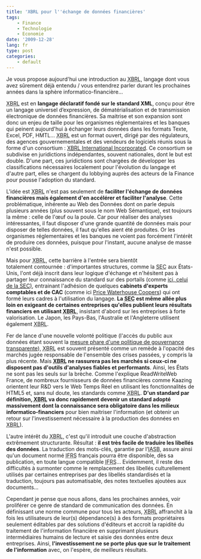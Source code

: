 ```yaml
---
title: 'XBRL pour l''échange de données financières'
tags:
    - Finance
    - Technologie
    - Economie
date: '2009-12-28'
lang: fr
type: post
categories:
    - default
---
```


Je vous propose aujourd'hui une introduction au <acronym title="eXtensible Business Reporting Language">XBRL</acronym>, langage dont vous avez sûrement déjà entendu / vous entendrez parler durant les prochaines années dans la sphère informatico-financière…</em>

<!-- more -->

<acronym title="eXtensible Business Reporting Language">XBRL</acronym> est en **langage déclaratif fondé sur le standard XML**, conçu pour être un langage universel d’expression, de dématérialisation et de transmission électronique de données financières. Sa maitrise et son expansion sont donc un enjeu de taille pour les organismes réglementaires et les banques qui peinent aujourd'hui à échanger leurs données dans les formats Texte, Excel, PDF, HMTL… <acronym title="eXtensible Business Reporting Language">XBRL</acronym> est un format ouvert, dirigé par des régulateurs, des agences gouvernementales et des vendeurs de logiciels réunis sous la forme d'un consortium&nbsp;: [XBRL International Incorporated](https://www.xbrl.org/). Ce consortium se subdivise en juridictions indépendantes, souvent nationales, dont le but est double. D'une part, ces juridictions sont chargées de développer les classifications nécessaires localement pour l'évolution du langage et d'autre part, elles se chargent du lobbying auprès des acteurs de la Finance pour pousse l'adoption du standard.

L'idée est <acronym title="eXtensible Business Reporting Language">XBRL</acronym> n'est pas seulement de **faciliter l'échange de données financières mais également d'en accélérer et faciliter l'analyse**. Cette problématique, inhérente au Web des Données dont on parle depuis plusieurs années (plus souvent sous le nom Web Sémantique), est toujours la même&nbsp;: celle de l'œuf ou la poule. Car pour réaliser des analyses intéressantes, il faut disposer d'une grande quantité de données mais pour disposer de telles données, il faut qu'elles aient été produites. Or les organismes réglementaires et les banques ne voient pas forcément l'intérêt de produire ces données, puisque pour l'instant, aucune analyse de masse n'est possible.

Mais pour <acronym title="eXtensible Business Reporting Language">XBRL</acronym>, cette barrière à l'entrée sera bientôt totalement contournée&nbsp;: d'importantes structures, comme la <acronym title="Securities and Exchange Commission">SEC</acronym> aux États-Unis, l'ont déjà inscrit dans leur logique d'échange et n'hésitent pas à partager leur connaissance du standard sur des portails (comme [ici, celui de la <acronym title="Securities and Exchange Commission">SEC</acronym>)](http://xbrl.sec.gov/), entrainant l'adhésion de quelques **cabinets d'experts comptables et de CAC** (comme ici [Price Waterhouse Coopers](http://www.pwc.com/gx/en/xbrl/index.jhtml)) qui ont formé leurs cadres à l'utilisation du langage. **La <acronym title="Securities and Exchange Commission">SEC</acronym> est même allée plus loin en exigeant de certaines entreprises qu'elles publient leurs résultats financiers en utilisant <acronym title="eXtensible Business Reporting Language">XBRL</acronym>**, insistant d'abord sur les entreprises à forte valorisation. Le Japon, les Pays-Bas, l'Australie et l'Angleterre utilisent également <acronym title="eXtensible Business Reporting Language">XBRL</acronym>.

Fer de lance d'une nouvelle volonté politique (l'accès du public aux données étant souvent la [mesure phare d'une politique de gouvernance transparente](http://sunlightfoundation.com/blog/2009/04/05/top-10-measurements-for-transparency/)), <acronym title="eXtensible Business Reporting Language">XBRL</acronym> est souvent présenté comme un remède à l'opacité des marchés jugée responsable de l'ensemble des crises passées, y compris la plus récente. Mais **<acronym title="eXtensible Business Reporting Language">XBRL</acronym> ne rassurera pas les marchés si ceux-ci ne disposent pas d'outils d'analyses fiables et performants**. Ainsi, les États ne sont pas les seuls sur la brèche. Comme l'explique ReadWriteWeb France, de nombreux fournisseurs de données financières comme Kaazing orientent leur R&amp;D vers le Web Temps Réel en utilisant les fonctionnalités de HTML5 et, sans nul doute, les standards comme <acronym title="eXtensible Business Reporting Language">XBRL</acronym>. **D'un standard par définition, <acronym title="eXtensible Business Reporting Language">XBRL</acronym> va donc rapidement devenir un standard adopté massivement dont la connaissance sera obligatoire dans les milieux informatico-financiers** pour bien maitriser l'information (et obtenir un retour sur l'investissement nécessaire à la production des données en <acronym title="eXtensible Business Reporting Language">XBRL</acronym>).

L'autre intérêt du <acronym title="eXtensible Business Reporting Language">XBRL</acronym>, c'est qu'il introduit une couche d'abstraction extrêmement structurante. Résultat&nbsp;: **il est très facile de traduire les libellés des données**. La traduction des mots-clés, garantie par l’<acronym title="International Accounting Standards Board">IASB</acronym>, assure ainsi qu'un document normé <acronym title="International Financial Reporting Standards">IFRS</acronym> français pourra être disponible, dès sa publication, en toute langue compatible <acronym title="International Financial Reporting Standards">IFRS</acronym>… Evidemment, il reste des difficultés à surmonter comme le remplacement des libellés culturellement utilisés par certaines entreprises par des libellés standardisés et la traduction, toujours pas automatisable, des notes textuelles ajoutées aux documents…

Cependant je pense que nous allons, dans les prochaines années, voir proliférer ce genre de standard de communication des données. En définissant une norme commune pour tous les acteurs, <acronym title="eXtensible Business Reporting Language">XBRL</acronym> affranchit à la fois les utilisateurs de leur(s) dépendance(s) à des formats propriétaires seulement éditables par des solutions d'éditeurs et accroit la rapidité du traitement de l'information financière en supprimant plusieurs intermédiaires humains de lecture et saisie des données entre deux entreprises. Ainsi, **l'investissement ne se porte plus que sur le traitement de l'information** avec, on l'espère, de meilleurs résultats.
